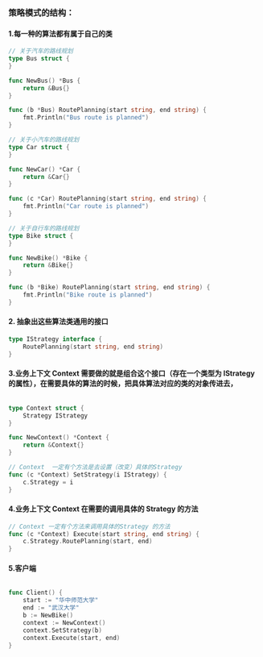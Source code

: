 ### 策略模式的结构：

#### 1.每一种的算法都有属于自己的类

```go
// 关于汽车的路线规划
type Bus struct {
}

func NewBus() *Bus {
	return &Bus{}
}

func (b *Bus) RoutePlanning(start string, end string) {
	fmt.Println("Bus route is planned")
}

// 关于小汽车的路线规划
type Car struct {
}

func NewCar() *Car {
	return &Car{}
}

func (c *Car) RoutePlanning(start string, end string) {
	fmt.Println("Car route is planned")
}

// 关于自行车的路线规划
type Bike struct {
}

func NewBike() *Bike {
	return &Bike{}
}

func (b *Bike) RoutePlanning(start string, end string) {
	fmt.Println("Bike route is planned")
}

```

#### 2. 抽象出这些算法类通用的接口

```go
type IStrategy interface {
	RoutePlanning(start string, end string)
}
```

#### 3.业务上下文 Context 需要做的就是组合这个接口（存在一个类型为 IStrategy 的属性），在需要具体的算法的时候，把具体算法对应的类的对象传进去，

```go

type Context struct {
	Strategy IStrategy
}

func NewContext() *Context {
	return &Context{}
}

// Context  一定有个方法是去设置（改变）具体的Strategy
func (c *Context) SetStrategy(i IStrategy) {
	c.Strategy = i
}
```

#### 4.业务上下文 Context 在需要的调用具体的 Strategy 的方法

```go
// Context 一定有个方法来调用具体的Strategy 的方法
func (c *Context) Execute(start string, end string) {
	c.Strategy.RoutePlanning(start, end)
}
```

#### 5.客户端

```go

func Client() {
	start := "华中师范大学"
	end := "武汉大学"
	b := NewBike()
	context := NewContext()
	context.SetStrategy(b)
	context.Execute(start, end)
}
```
